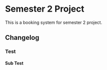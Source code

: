 # Semester 2 Project 

This is a booking system for semester 2 project.

## Changelog

### Test

#### Sub Test
